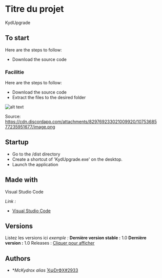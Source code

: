 # Titre du projet
KydUpgrade


## To start

Here are the steps to follow:
- Download the source code

### Facilitie

Here are the steps to follow:
- Download the source code
- Extract the files to the desired folder


![alt text](https://cdn.discordapp.com/attachments/829769233021009920/1075368577235951677/image.png)

Source: https://cdn.discordapp.com/attachments/829769233021009920/1075368577235951677/image.png

## Startup

- Go to the /dist directory
- Create a shortcut of 'KydUpgrade.exe' on the desktop.
- Launch the application


## Made with

Visual Studio Code

_Link :_
* [Visual Studio Code](https://www.google.com/url?sa=t&rct=j&q=&esrc=s&source=web&cd=&ved=2ahUKEwjCkIiorpf9AhVTT8AKHURBAEQQFnoECBEQAQ&url=https%3A%2F%2Fcode.visualstudio.com%2F&usg=AOvVaw15O90sm1ios8AUpw56hCml) 


## Versions
Listez les versions ici 
_exemple :_
**Dernière version stable :** 1.0
**Dernière version :** 1.0
Releases : [Cliquer pour afficher](https://github.com/McKydrox/KydUpgrade/releases/tag/Upgrade)


## Authors


* **McKydrox* _alias_ [ҠψDrФX#2933](https://discord.com)



